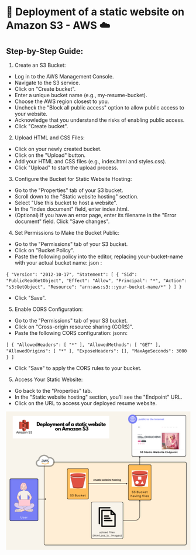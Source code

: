 #  🚀 Deployment of a static website on Amazon S3 - AWS ☁️

## Step-by-Step Guide:

1. Create an S3 Bucket:

* Log in to the AWS Management Console.
* Navigate to the S3 service.
* Click on "Create bucket".
* Enter a unique bucket name (e.g., my-resume-bucket).
* Choose the AWS region closest to you.
* Uncheck the "Block all public access" option to allow public access to your website.
* Acknowledge that you understand the risks of enabling public access.
* Click "Create bucket".

2. Upload HTML and CSS Files:

* Click on your newly created bucket.
* Click on the "Upload" button.
* Add your HTML and CSS files (e.g., index.html and styles.css).
* Click "Upload" to start the upload process.

3. Configure the Bucket for Static Website Hosting:

* Go to the "Properties" tab of your S3 bucket.
* Scroll down to the "Static website hosting" section.
* Select "Use this bucket to host a website".
* In the "Index document" field, enter index.html.
* (Optional) If you have an error page, enter its filename in the "Error document" field.
Click "Save changes".

4. Set Permissions to Make the Bucket Public:

* Go to the "Permissions" tab of your S3 bucket.
* Click on "Bucket Policy".
* Paste the following policy into the editor, replacing your-bucket-name with your actual bucket name:
json :

``
{
    "Version": "2012-10-17",
    "Statement": [
        {
            "Sid": "PublicReadGetObject",
            "Effect": "Allow",
            "Principal": "*",
            "Action": "s3:GetObject",
            "Resource": "arn:aws:s3:::your-bucket-name/*"
        }
    ]
}
``

* Click "Save".

5. Enable CORS Configuration:

* Go to the "Permissions" tab of your S3 bucket.
* Click on "Cross-origin resource sharing (CORS)".
* Paste the following CORS configuration:
jsonn:

``
[
    {
        "AllowedHeaders": [
            "*"
        ],
        "AllowedMethods": [
            "GET"
        ],
        "AllowedOrigins": [
            "*"
        ],
        "ExposeHeaders": [],
        "MaxAgeSeconds": 3000
    }
]
``
* Click "Save" to apply the CORS rules to your bucket.

5. Access Your Static Website:

* Go back to the "Properties" tab.
* In the "Static website hosting" section, you’ll see the "Endpoint" URL.
* Click on the URL to access your deployed resume website.

![Deployment of a static website on Amazon S3](Deployment-of-a-static-website-on-Amazon-S3.png)
